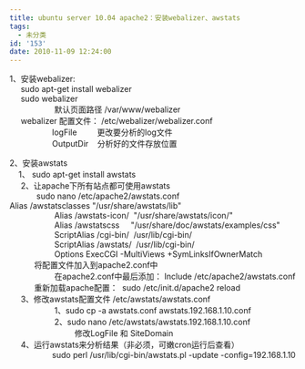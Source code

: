 ```yaml
---
title: ubuntu server 10.04 apache2：安装webalizer、awstats
tags:
  - 未分类
id: '153'
date: 2010-11-09 12:24:00
---
```


1、安装webalizer:  
     sudo apt-get install webalizer  
     sudo webalizer  
                    默认页面路径 /var/www/webalizer  
     webalizer 配置文件： /etc/webalizer/webalizer.conf  
                   logFile         更改要分析的log文件  
                   OutputDir    分析好的文件存放位置  
  
2、安装awstats  
    1、 sudo apt-get install awstats  
     2、让apache下所有站点都可使用awstats  
            sudo nano /etc/apache2/awstats.conf  
 Alias /awstatsclasses "/usr/share/awstats/lib"  
                    Alias /awstats-icon/  "/usr/share/awstats/icon/"  
                    Alias /awstatscss     "/usr/share/doc/awstats/examples/css"  
                    ScriptAlias /cgi-bin/  /usr/lib/cgi-bin/  
                    ScriptAlias /awstats/  /usr/lib/cgi-bin/  
                    Options ExecCGI -MultiViews +SymLinksIfOwnerMatch  
           将配置文件加入到apache2.conf中  
                    在apache2.conf中最后添加： Include /etc/apache2/awstats.conf  
           重新加载apache配置：  sudo /etc/init.d/apache2 reload  
     3、修改awstats配置文件 /etc/awstats/awstats.conf  
                    1、sudo cp -a awstats.conf awstats.192.168.1.10.conf  
                    2、sudo nano /etc/awstats/awstats.192.168.1.10.conf  
                             修改LogFile 和 SiteDomain  
     4、运行awstats来分析结果（非必须，可嫩cron运行后查看）  
                   sudo perl /usr/lib/cgi-bin/awstats.pl -update -config=192.168.1.10